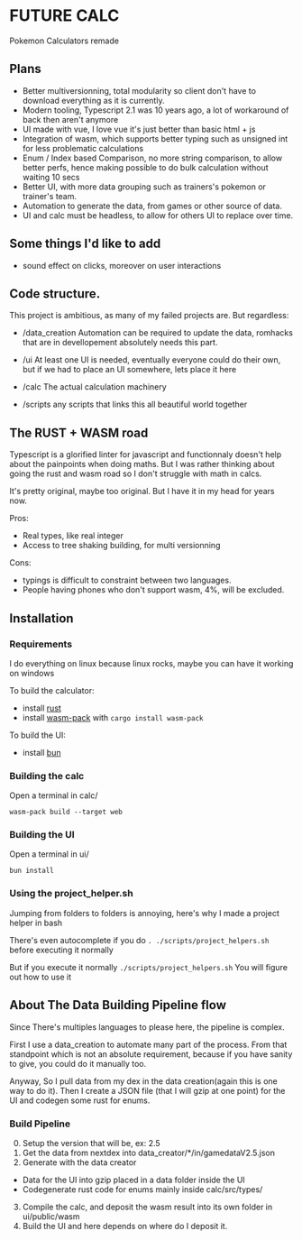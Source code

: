 # FUTURE CALC

Pokemon Calculators remade


## Plans

- Better multiversionning, total modularity so client don't have to download everything as it is currently.
- Modern tooling, Typescript 2.1 was 10 years ago, a lot of workaround of back then aren't anymore
- UI made with vue, I love vue it's just better than basic html + js
- Integration of wasm, which supports better typing such as unsigned int for less problematic calculations
- Enum / Index based Comparison, no more string comparison, to allow better perfs, hence making possible to do bulk calculation without waiting 10 secs
- Better UI, with more data grouping such as trainers's pokemon or trainer's team.
- Automation to generate the data, from games or other source of data.
- UI and calc must be headless, to allow for others UI to replace over time.


## Some things I'd like to add

- sound effect on clicks, moreover on user interactions



## Code structure.
This project is ambitious, as many of my failed projects are. But regardless:

- /data_creation
Automation can be required to update the data, romhacks that are in devellopement absolutely needs this part.

- /ui
At least one UI is needed, eventually everyone could do their own, but if we had to place an UI somewhere, lets place it here

- /calc
The actual calculation machinery

- /scripts
any scripts that links this all beautiful world together


## The RUST + WASM road

Typescript is a glorified linter for javascript and functionnaly doesn't help about the painpoints when doing maths.
But I was rather thinking about going the rust and wasm road so I don't struggle with math in calcs.

It's pretty original, maybe too original. But I have it in my head for years now.

Pros:
- Real types, like real integer
- Access to tree shaking building, for multi versionning


Cons:
- typings is difficult to constraint between two languages.
- People having phones who don't support wasm, 4%, will be excluded.


## Installation

### Requirements

I do everything on linux because linux rocks, maybe you can have it working on windows 

To build the calculator: 

- install [rust](https://www.rust-lang.org/tools/install)
- install [wasm-pack](https://developer.mozilla.org/en-US/docs/WebAssembly/Guides/Rust_to_Wasm#wasm-pack) with `cargo install wasm-pack`

To build the UI:

- install [bun](https://bun.sh/)



### Building the calc

Open a terminal in calc/
```
wasm-pack build --target web
```

### Building the UI

Open a terminal in ui/
```
bun install
```

### Using the project_helper.sh

Jumping from folders to folders is annoying, here's why I made a project helper in bash

There's even autocomplete if you do `. ./scripts/project_helpers.sh` before executing it normally

But if you execute it normally `./scripts/project_helpers.sh`
You will figure out how to use it


## About The Data Building Pipeline flow

Since There's multiples languages to please here, the pipeline is complex.

First I use a data_creation to automate many part of the process.
From that standpoint which is not an absolute requirement, because if you have sanity to give, you could do it manually too.

Anyway, So I pull data from my dex in the data creation(again this is one way to do it).
Then I create a JSON file (that I will gzip at one point) for the UI
and codegen some rust for enums.


### Build Pipeline

0. Setup the version that will be, ex: 2.5
1. Get the data from nextdex into data_creator/*/in/gamedataV2.5.json
2. Generate with the data creator
- Data for the UI into gzip placed in a data folder inside the UI
- Codegenerate rust code for enums mainly inside calc/src/types/
3. Compile the calc, and deposit the wasm result into its own folder in ui/public/wasm
4. Build the UI and here depends on where do I deposit it.

